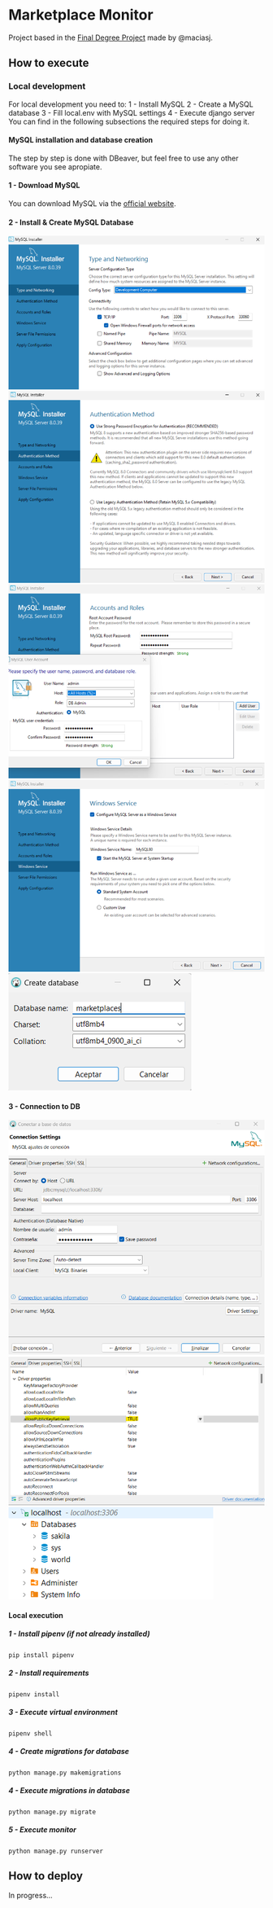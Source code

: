 # Marketplace Monitor
Project based in the [Final Degree Project](https://upcommons.upc.edu/bitstream/handle/2117/412036/188375.pdf?sequence=2&isAllowed=y) made by @maciasj. 

## How to execute
### Local development
For local development you need to:
1 - Install MySQL
2 - Create a MySQL database
3 - Fill local.env with MySQL settings
4 - Execute django server
You can find in the following subsections the required steps for doing it.
#### MySQL installation and database creation
The step by step is done with DBeaver, but feel free to use any other software you see apropiate. 
#### 1 - Download MySQL
You can download MySQL via the [official website](https://dev.mysql.com/downloads/installer/).
#### 2 - Install & Create MySQL Database
![Step 1](./readme-images/setup/1-setup.png)
![Step 2](./readme-images/setup/2-setup.png)
![Step 3](./readme-images/setup/3-setup.png)
![Step 4](./readme-images/setup/4-setup.png)
![Step 5](./readme-images/setup/5-setup.png)

#### 3 - Connection to DB
![Step 1](./readme-images/connection/1-connection.png)
![Step 2](./readme-images/connection/2-connection.png)
![Step 3](./readme-images/connection/3-connection.png)

#### Local execution
##### 1 - Install pipenv (if not already installed)
```pip install pipenv```

##### 2 - Install requirements
```pipenv install```

##### 3 - Execute virtual environment
```pipenv shell```

##### 4 - Create migrations for database
```python manage.py makemigrations```

##### 4 - Execute migrations in database
```python manage.py migrate```

##### 5 - Execute monitor
```python manage.py runserver```

## How to deploy
In progress...